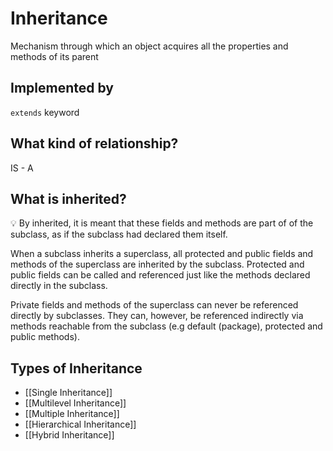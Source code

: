 # Inheritance

Mechanism through which an object acquires all the properties and methods of its parent

## Implemented by

`extends` keyword

## What kind of relationship?

IS - A

## What is inherited?

💡 By inherited, it is meant that these fields and methods are part of of the subclass, as if the subclass had declared them itself.

When a subclass inherits a superclass, all protected and public fields and methods of the superclass are inherited by the subclass.  Protected and public fields can be called and referenced just like the methods declared directly in the subclass.

Private fields and methods of the superclass can never be referenced directly by subclasses. They can, however, be referenced indirectly via methods reachable from the subclass (e.g default (package), protected and public methods).

## Types of Inheritance

- [[Single Inheritance]]
- [[Multilevel Inheritance]]
- [[Multiple Inheritance]]
- [[Hierarchical Inheritance]]
- [[Hybrid Inheritance]]
